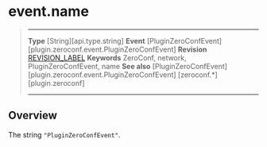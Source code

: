 
# event.name

> --------------------- ------------------------------------------------------------------------------------------
> __Type__              [String][api.type.string]
> __Event__				[PluginZeroConfEvent][plugin.zeroconf.event.PluginZeroConfEvent]
> __Revision__          [REVISION_LABEL](REVISION_URL)
> __Keywords__          ZeroConf, network, PluginZeroConfEvent, name
> __See also__			[PluginZeroConfEvent][plugin.zeroconf.event.PluginZeroConfEvent]
>						[zeroconf.*][plugin.zeroconf]
> --------------------- ------------------------------------------------------------------------------------------


## Overview

The string `"PluginZeroConfEvent"`.
